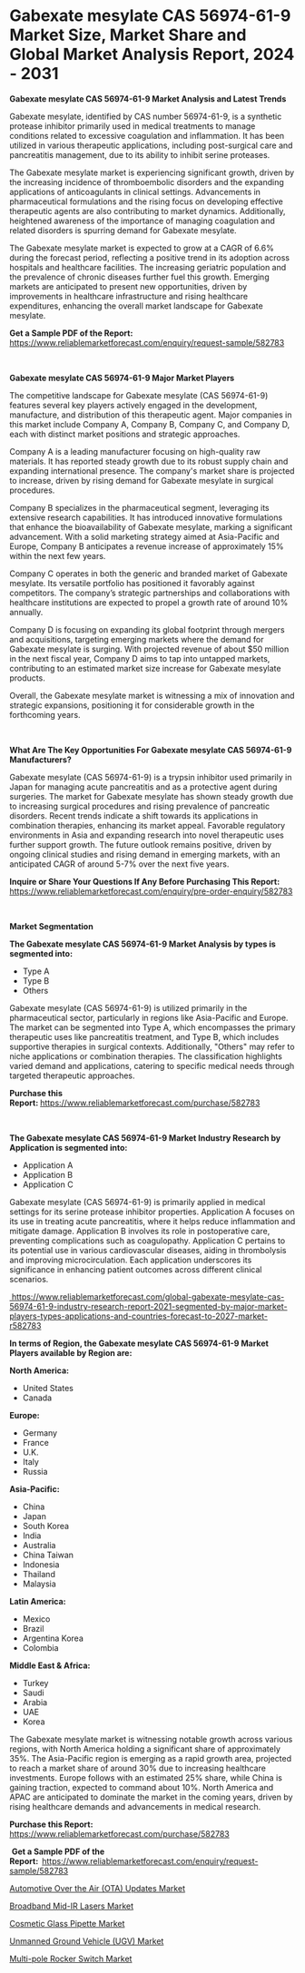 <p><h1>Gabexate mesylate CAS 56974-61-9 Market Size, Market Share and Global Market Analysis Report, 2024 - 2031</h1></p><p><strong>Gabexate mesylate CAS 56974-61-9 Market Analysis and Latest Trends</strong></p>
<p><p>Gabexate mesylate, identified by CAS number 56974-61-9, is a synthetic protease inhibitor primarily used in medical treatments to manage conditions related to excessive coagulation and inflammation. It has been utilized in various therapeutic applications, including post-surgical care and pancreatitis management, due to its ability to inhibit serine proteases.</p><p>The Gabexate mesylate market is experiencing significant growth, driven by the increasing incidence of thromboembolic disorders and the expanding applications of anticoagulants in clinical settings. Advancements in pharmaceutical formulations and the rising focus on developing effective therapeutic agents are also contributing to market dynamics. Additionally, heightened awareness of the importance of managing coagulation and related disorders is spurring demand for Gabexate mesylate.</p><p>The Gabexate mesylate market is expected to grow at a CAGR of 6.6% during the forecast period, reflecting a positive trend in its adoption across hospitals and healthcare facilities. The increasing geriatric population and the prevalence of chronic diseases further fuel this growth. Emerging markets are anticipated to present new opportunities, driven by improvements in healthcare infrastructure and rising healthcare expenditures, enhancing the overall market landscape for Gabexate mesylate.</p></p>
<p><strong>Get a Sample PDF of the Report:&nbsp;</strong> <a href="https://www.reliablemarketforecast.com/enquiry/request-sample/582783?utm_campaign=1435&utm_medium=2&utm_source=Github&utm_content=ia&utm_term=12102024&utm_id=gabexate-mesylate-cas-56974-61-9">https://www.reliablemarketforecast.com/enquiry/request-sample/582783</a></p>
<p>&nbsp;</p>
<p><strong>Gabexate mesylate CAS 56974-61-9 Major Market Players</strong></p>
<p><p>The competitive landscape for Gabexate mesylate (CAS 56974-61-9) features several key players actively engaged in the development, manufacture, and distribution of this therapeutic agent. Major companies in this market include Company A, Company B, Company C, and Company D, each with distinct market positions and strategic approaches.</p><p>Company A is a leading manufacturer focusing on high-quality raw materials. It has reported steady growth due to its robust supply chain and expanding international presence. The company's market share is projected to increase, driven by rising demand for Gabexate mesylate in surgical procedures.</p><p>Company B specializes in the pharmaceutical segment, leveraging its extensive research capabilities. It has introduced innovative formulations that enhance the bioavailability of Gabexate mesylate, marking a significant advancement. With a solid marketing strategy aimed at Asia-Pacific and Europe, Company B anticipates a revenue increase of approximately 15% within the next few years.</p><p>Company C operates in both the generic and branded market of Gabexate mesylate. Its versatile portfolio has positioned it favorably against competitors. The company’s strategic partnerships and collaborations with healthcare institutions are expected to propel a growth rate of around 10% annually.</p><p>Company D is focusing on expanding its global footprint through mergers and acquisitions, targeting emerging markets where the demand for Gabexate mesylate is surging. With projected revenue of about $50 million in the next fiscal year, Company D aims to tap into untapped markets, contributing to an estimated market size increase for Gabexate mesylate products.</p><p>Overall, the Gabexate mesylate market is witnessing a mix of innovation and strategic expansions, positioning it for considerable growth in the forthcoming years.</p></p>
<p>&nbsp;</p>
<p><strong>What Are The Key Opportunities For Gabexate mesylate CAS 56974-61-9 Manufacturers?</strong></p>
<p><p>Gabexate mesylate (CAS 56974-61-9) is a trypsin inhibitor used primarily in Japan for managing acute pancreatitis and as a protective agent during surgeries. The market for Gabexate mesylate has shown steady growth due to increasing surgical procedures and rising prevalence of pancreatic disorders. Recent trends indicate a shift towards its applications in combination therapies, enhancing its market appeal. Favorable regulatory environments in Asia and expanding research into novel therapeutic uses further support growth. The future outlook remains positive, driven by ongoing clinical studies and rising demand in emerging markets, with an anticipated CAGR of around 5-7% over the next five years.</p></p>
<p><strong>Inquire or Share Your Questions If Any Before Purchasing This Report:</strong> <a href="https://www.reliablemarketforecast.com/enquiry/pre-order-enquiry/582783?utm_campaign=1435&utm_medium=2&utm_source=Github&utm_content=ia&utm_term=12102024&utm_id=gabexate-mesylate-cas-56974-61-9">https://www.reliablemarketforecast.com/enquiry/pre-order-enquiry/582783</a></p>
<p>&nbsp;</p>
<p><strong>Market Segmentation</strong></p>
<p><strong>The Gabexate mesylate CAS 56974-61-9 Market Analysis by types is segmented into:</strong></p>
<p><ul><li>Type A</li><li>Type B</li><li>Others</li></ul></p>
<p><p>Gabexate mesylate (CAS 56974-61-9) is utilized primarily in the pharmaceutical sector, particularly in regions like Asia-Pacific and Europe. The market can be segmented into Type A, which encompasses the primary therapeutic uses like pancreatitis treatment, and Type B, which includes supportive therapies in surgical contexts. Additionally, "Others" may refer to niche applications or combination therapies. The classification highlights varied demand and applications, catering to specific medical needs through targeted therapeutic approaches.</p></p>
<p><strong>Purchase this Report:&nbsp;</strong><a href="https://www.reliablemarketforecast.com/purchase/582783?utm_campaign=1435&utm_medium=2&utm_source=Github&utm_content=ia&utm_term=12102024&utm_id=gabexate-mesylate-cas-56974-61-9">https://www.reliablemarketforecast.com/purchase/582783</a></p>
<p>&nbsp;</p>
<p><strong>The Gabexate mesylate CAS 56974-61-9 Market Industry Research by Application is segmented into:</strong></p>
<p><ul><li>Application A</li><li>Application B</li><li>Application C</li></ul></p>
<p><p>Gabexate mesylate (CAS 56974-61-9) is primarily applied in medical settings for its serine protease inhibitor properties. Application A focuses on its use in treating acute pancreatitis, where it helps reduce inflammation and mitigate damage. Application B involves its role in postoperative care, preventing complications such as coagulopathy. Application C pertains to its potential use in various cardiovascular diseases, aiding in thrombolysis and improving microcirculation. Each application underscores its significance in enhancing patient outcomes across different clinical scenarios.</p></p>
<p><a href="https://www.reliablemarketforecast.com/global-gabexate-mesylate-cas-56974-61-9-industry-research-report-2021-segmented-by-major-market-players-types-applications-and-countries-forecast-to-2027-market-r582783?utm_campaign=1435&utm_medium=2&utm_source=Github&utm_content=ia&utm_term=12102024&utm_id=gabexate-mesylate-cas-56974-61-9">&nbsp;https://www.reliablemarketforecast.com/global-gabexate-mesylate-cas-56974-61-9-industry-research-report-2021-segmented-by-major-market-players-types-applications-and-countries-forecast-to-2027-market-r582783</a></p>
<p><strong>In terms of Region, the Gabexate mesylate CAS 56974-61-9 Market Players available by Region are:</strong></p>
<p>
    <p> <strong> North America: </strong>
        <ul>
            <li>United States</li>
            <li>Canada</li>
        </ul>
        </p> 
    <p> <strong> Europe: </strong>
        <ul>
            <li>Germany</li>
            <li>France</li>
            <li>U.K.</li>
            <li>Italy</li>
            <li>Russia</li>
        </ul>
        </p> 
    <p> <strong> Asia-Pacific: </strong>
        <ul>
            <li>China</li>
            <li>Japan</li>
            <li>South Korea</li>
            <li>India</li>
            <li>Australia</li>
            <li>China Taiwan</li>
            <li>Indonesia</li>
            <li>Thailand</li>
            <li>Malaysia</li>
        </ul>
        </p> 
    <p> <strong> Latin America: </strong>
        <ul>
            <li>Mexico</li>
            <li>Brazil</li>
            <li>Argentina Korea</li>
            <li>Colombia</li>
        </ul>
        </p> 
    <p> <strong> Middle East & Africa: </strong>
        <ul>
            <li>Turkey</li>
            <li>Saudi</li>
            <li>Arabia</li>
            <li>UAE</li>
            <li>Korea</li>
        </ul>
    </p>
    </p>
<p><p>The Gabexate mesylate market is witnessing notable growth across various regions, with North America holding a significant share of approximately 35%. The Asia-Pacific region is emerging as a rapid growth area, projected to reach a market share of around 30% due to increasing healthcare investments. Europe follows with an estimated 25% share, while China is gaining traction, expected to command about 10%. North America and APAC are anticipated to dominate the market in the coming years, driven by rising healthcare demands and advancements in medical research.</p></p>
<p><strong>Purchase this Report: </strong><a href="https://www.reliablemarketforecast.com/purchase/582783?utm_campaign=1435&utm_medium=2&utm_source=Github&utm_content=ia&utm_term=12102024&utm_id=gabexate-mesylate-cas-56974-61-9">https://www.reliablemarketforecast.com/purchase/582783</a></p>
<p>&nbsp;<strong>Get a Sample PDF of the Report:&nbsp;&nbsp;</strong><a href="https://www.reliablemarketforecast.com/enquiry/request-sample/582783?utm_campaign=1435&utm_medium=2&utm_source=Github&utm_content=ia&utm_term=12102024&utm_id=gabexate-mesylate-cas-56974-61-9">https://www.reliablemarketforecast.com/enquiry/request-sample/582783</a></p>
<p><strong></strong></p>
<p><p><a href="https://github.com/mahnoor2003/Market-Research-Report-List-6/blob/main/automotive-over-the-air-ota-updates-market.md?utm_campaign=1435&utm_medium=2&utm_source=Github&utm_content=ia&utm_term=12102024&utm_id=gabexate-mesylate-cas-56974-61-9">Automotive Over the Air (OTA) Updates Market</a></p><p><a href="https://www.linkedin.com/pulse/broadband-mid-ir-lasers-market-outlook-share-analysis--r9jfe?utm_campaign=1435&utm_medium=2&utm_source=Github&utm_content=ia&utm_term=12102024&utm_id=gabexate-mesylate-cas-56974-61-9">Broadband Mid-IR Lasers Market</a></p><p><a href="https://www.linkedin.com/pulse/cosmetic-glass-pipette-market-research-report-includes-analysis-ljhue?utm_campaign=1435&utm_medium=2&utm_source=Github&utm_content=ia&utm_term=12102024&utm_id=gabexate-mesylate-cas-56974-61-9">Cosmetic Glass Pipette Market</a></p><p><a href="https://github.com/ygfu6u/Market-Research-Report-List-1/blob/main/unmanned-ground-vehicle-ugv-market.md?utm_campaign=1435&utm_medium=2&utm_source=Github&utm_content=ia&utm_term=12102024&utm_id=gabexate-mesylate-cas-56974-61-9">Unmanned Ground Vehicle (UGV) Market</a></p><p><a href="https://www.linkedin.com/pulse/exploring-multi-pole-rocker-switch-market-strategic-insights-0cqie?utm_campaign=1435&utm_medium=2&utm_source=Github&utm_content=ia&utm_term=12102024&utm_id=gabexate-mesylate-cas-56974-61-9">Multi-pole Rocker Switch Market</a></p></p>